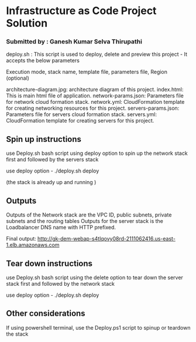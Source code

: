 # Infrastructure as Code Project Solution
### Submitted by : Ganesh Kumar Selva Thirupathi 

deploy.sh : This script is used to deploy, delete and preview this project - It accepts the below parameters

Execution mode, stack name, template file, parameters file, Region (optional)


architecture-diagram.jpg: architecture diagram of this project.
index.html: This is main html file of application.
network-params.json: Parameters file for network cloud formation stack.
network.yml: CloudFormation template for creating networking resources for this project.
servers-params.json: Parameters file for servers cloud formation stack.
servers.yml: CloudFormation template for creating servers for this project.


## Spin up instructions
use Deploy.sh bash script using deploy option to spin up the network stack first and followed by the servers stack

use deploy option - ./deploy.sh deploy <stack-name> <template-file> <parameter-file> <region>

(the stack is already up and running )
## Outputs
Outputs of the Network stack are the VPC ID, public subnets, private subnets and the routing tables
Outputs for the server stack is the Loadbalancer DNS name with HTTP prefixed.

Final output: http://gk-dem-webap-s4tlqovy08rd-2111062416.us-east-1.elb.amazonaws.com

## Tear down instructions
use Deploy.sh bash script using the delete option to tear down the server stack first and followed by the network stack

use deploy option - ./deploy.sh deploy <stack-name> <template-file> <parameter-file> <region>

## Other considerations
If using powershell terminal, use the Deploy.ps1 script to spinup or teardown the stack
